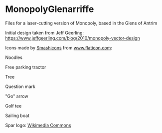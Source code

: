# MonopolyGlenarriffe
Files for a laser-cutting version of Monopoly, based in the Glens of Antrim

Initial design taken from Jeff Geerling: https://www.jeffgeerling.com/blog/2010/monopoly-vector-design

Icons made by <a href="https://www.flaticon.com/authors/smashicons" title="Smashicons">Smashicons</a> from <a href="https://www.flaticon.com/" title="Flaticon"> www.flaticon.com</a>:

Noodles

Free parking tractor

Tree

Question mark 

"Go" arrow

Golf tee

Sailing boat

Spar logo: <a href="https://commons.wikimedia.org/wiki/File:Spar-logo.svg" title="Wikimedia Commons">Wikimedia Commons</a>
